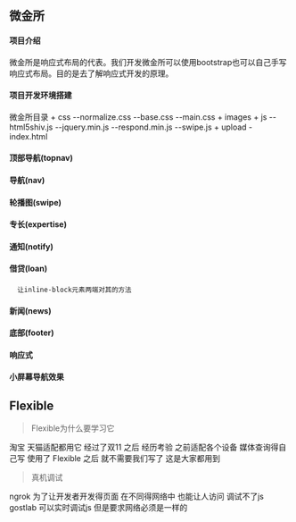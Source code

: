 ## 微金所
#### 项目介绍
  微金所是响应式布局的代表。我们开发微金所可以使用bootstrap也可以自己手写响应式布局。目的是去了解响应式开发的原理。
#### 项目开发环境搭建
  微金所目录
    + css
      --normalize.css
      --base.css
      --main.css
    + images
    + js
      --html5shiv.js
      --jquery.min.js
      --respond.min.js
      --swipe.js
    + upload
    -index.html
#### 顶部导航(topnav)
#### 导航(nav)
#### 轮播图(swipe)
#### 专长(expertise)
#### 通知(notify)
#### 借贷(loan)
      让inline-block元素两端对其的方法
#### 新闻(news)
#### 底部(footer)
#### 响应式
#### 小屏幕导航效果
## Flexible
 > Flexible为什么要学习它
  
   淘宝 天猫适配都用它 经过了双11 之后 经历考验
   之前适配各个设备 媒体查询得自己写 使用了 Flexible 之后 就不需要我们写了
   这是大家都用到 

> 真机调试

  ngrok 为了让开发者开发得页面 在不同得网络中 也能让人访问  调试不了js
  gostlab 可以实时调试js 但是要求网络必须是一样的